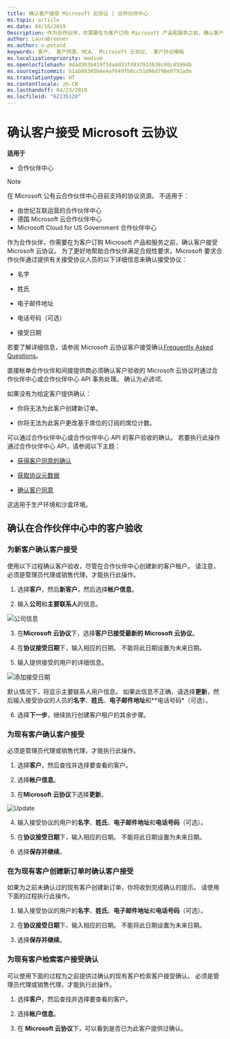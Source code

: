 ```yaml
---
title: 确认客户接受 Microsoft 云协议 | 合作伙伴中心
ms.topic: article
ms.date: 04/16/2019
Description: 作为合作伙伴，你需要在为客户订购 Microsoft 产品和服务之前，确认客户接受 Microsoft 云协议。 更好地帮助合作伙伴满足合规性要求，Microsoft 要求合作伙伴要接受该协议的人员有关的某些详细信息，从而确认接受。
author: LauraBrenner
ms.author: v-petand
keywords: 客户、 客户同意，MCA、 Microsoft 云协议、 客户协议模板
ms.localizationpriority: medium
ms.openlocfilehash: 9dad303b419f3dadd33f4937933638c60c45994b
ms.sourcegitcommit: b1ab80345b4e4af649fb8cc51d96d798e0791ade
ms.translationtype: HT
ms.contentlocale: zh-CN
ms.lasthandoff: 04/23/2019
ms.locfileid: "62135128"
---
```

# <a name="confirm-customer-acceptance-of-the-microsoft-cloud-agreement"></a>确认客户接受 Microsoft 云协议

**适用于**
-  合作伙伴中心

> [!NOTE]
> 在 Microsoft 公有云合作伙伴中心目前支持的协议资源。 不适用于：
> * 由世纪互联运营的合作伙伴中心
> * 德国 Microsoft 云合作伙伴中心
> * Microsoft Cloud for US Government 合作伙伴中心

作为合作伙伴，你需要在为客户订购 Microsoft 产品和服务之前，确认客户接受 Microsoft 云协议。 为了更好地帮助合作伙伴满足合规性要求，Microsoft 要求合作伙伴通过提供有关接受协议人员的以下详细信息来确认接受协议： 

-   名字

-   姓氏

-   电子邮件地址

-   电话号码（可选）

-   接受日期

若要了解详细信息，请参阅 Microsoft 云协议客户接受确认[Frequently Asked Questions](https://docs.microsoft.com/en-us/partner-center/confirm-consent-faq)。

直接帐单合作伙伴和间接提供商必须确认客户验收的 Microsoft 云协议时通过合作伙伴中心或合作伙伴中心 API 事务处理。 确认为*必选项*。

如果没有为给定客户提供确认：

-   你将无法为此客户创建新订单。

-   你将无法为此客户更改基于席位的订阅的席位计数。

可以通过合作伙伴中心或合作伙伴中心 API 的客户验收的确认。 若要执行此操作通过合作伙伴中心 API，请参阅以下主题： 

-   [获得客户同意的确认](https://docs.microsoft.com/en-us/partner-center/develop/get-confirmation-of-customer-consent)

-   [获取协议元数据](https://docs.microsoft.com/en-us/partner-center/develop/get-agreement-metadata)

-   [确认客户同意](https://docs.microsoft.com/en-us/partner-center/develop/confirm-customer-consent)


这适用于生产环境和沙盒环境。

## <a name="confirming-customer-acceptance-in-partner-center"></a>确认在合作伙伴中心中的客户验收

### <a name="confirm-customer-acceptance-for-a-new-customer"></a>为新客户确认客户接受

使用以下过程确认客户验收，尽管在合作伙伴中心创建新的客户租户。 请注意，必须是管理员代理或销售代理，才能执行此操作。
 
1.  选择**客户**，然后**新客户**，然后选择**帐户信息**。

2.  输入**公司**和**主要联系人**的信息。

![公司信息](images/mca/mca1.png)

3.  在**Microsoft 云协议**下，选择**客户已接受最新的 Microsoft 云协议**。 

4.  在**协议接受日期**下，输入相应的日期。 不能将此日期设置为未来日期。

5.  输入提供接受的用户的详细信息。 

![添加接受日期](images/mca/MCA3.png)

默认情况下，将显示主要联系人用户信息。 如果此信息不正确，请选择**更新**，然后输入接受协议的人员的**名字**、**姓氏**、**电子邮件地址**和**电话号码*（可选）。

6.  选择**下一步**，继续执行创建客户租户的其余步骤。

### <a name="confirm-customer-acceptance-for-an-existing-customer"></a>为现有客户确认客户接受

必须是管理员代理或销售代理，才能执行此操作。 

1.  选择**客户**，然后查找并选择要查看的客户。 

2.  选择**帐户信息**。

3.  在**Microsoft 云协议**下选择**更新**。

![Update](images/mca/mca4.png)

4.  输入接受协议的用户的**名字**、**姓氏**、**电子邮件地址**和**电话号码**（可选）。

5.  在**协议接受日期**下，输入相应的日期。 不能将此日期设置为未来日期。

6.  选择**保存并继续**。

### <a name="confirm-customer-acceptance-while-creating-new-order-for-an-existing-customer"></a>在为现有客户创建新订单时确认客户接受

如果为之前未确认过的现有客户创建新订单，你将收到完成确认的提示。 请使用下面的过程执行此操作。 

1.  输入接受协议的用户的**名字**、**姓氏**、**电子邮件地址**和**电话号码**（可选）。

2.  在**协议接受日期**下，输入相应的日期。 不能将此日期设置为未来日期。

3.  选择**保存并继续**。


### <a name="retrieve-confirmation-of-customer-acceptance-for-an-existing-customer"></a>为现有客户检索客户接受确认

可以使用下面的过程为之前提供过确认的现有客户检索客户接受确认。 必须是管理员代理或销售代理，才能执行此操作。 

1.  选择**客户**，然后查找并选择要查看的客户。 

2.  选择**帐户信息**。

3.  在 **Microsoft 云协议**下，可以看到是否已为此客户提供过确认。

